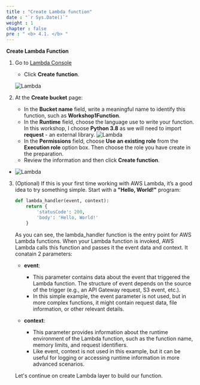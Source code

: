 ```yaml
---
title : "Create Lambda function"
date : "`r Sys.Date()`"
weight : 1
chapter : false
pre : " <b> 4.1. </b> "
---
```

**Create Lambda Function**
1. Go to [Lambda Console](https://ap-southeast-2.console.aws.amazon.com/lambda/home?region=ap-southeast-2#/functions)
   - Click **Create function**.

   ![Lambda](/images/3.lambda/lambda.png)

2. At the **Create bucket** page:
    - In the **Bucket name** field, write a meaningful name to identify this function, such as **Workshop1Function**.
    - In the **Runtime** field, choose the language use to write your function. In this workshop, I choose **Python 3.8** as we will need to import **request** - an external library.
     ![Lambda](/images/3.lambda/lambdac1.png)
    - In the **Permissions** field, choose **Use an existing role** from the **Execution role** option box. Then choose the role you have create in the preparation.
    - Review the information and then click **Create function**.
  - ![Lambda](/images/3.lambda/lambdac2.png)
  
3. (Optional) If this is your first time working with AWS Lambda, it’s a good idea to try something simple. Start with a **"Hello, World!"** program:

    ```python
    def lambda_handler(event, context):
        return {
            'statusCode': 200,
            'body': 'Hello, World!'
        }
    ```

   As you can see, the lambda_handler function is the entry point for AWS Lambda functions. When your Lambda function is invoked, AWS Lambda calls this function and passes it the event data and context. It conatain 2 parameters:
      - **event**:

         - This parameter contains data about the event that triggered the Lambda function. The structure of event depends on the source of the trigger (e.g., an API Gateway request, S3 event, etc.).
         - In this simple example, the event parameter is not used, but in more complex functions, it might contain request data, file information, or other relevant details.
      - **context**:

         - This parameter provides information about the runtime environment of the Lambda function, such as the function name, memory limits, and request identifiers.
         - Like event, context is not used in this example, but it can be useful for logging or accessing runtime information in more advanced scenarios.

   Let's continue on create Lambda layer to build our function.